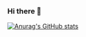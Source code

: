 ### Hi there 👋

[![Anurag's GitHub stats](https://github-readme-stats.vercel.app/api?amirmistik=anuraghazra)](https://github.com/anuraghazra/github-readme-stats)
<!--
**amirmistik/amirmistik** is a ✨ _special_ ✨ repository because its `README.md` (this file) appears on your GitHub profile.

Here are some ideas to get you started:

- 🔭 I’m currently working on ...
- 🌱 I’m currently learning ...
- 👯 I’m looking to collaborate on ...
- 🤔 I’m looking for help with ...
- 💬 Ask me about ...
- 📫 How to reach me: ...
- 😄 Pronouns: ...
- ⚡ Fun fact: ...
-->
